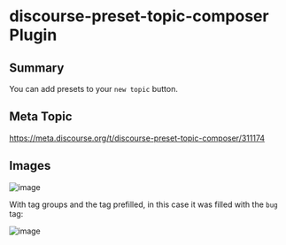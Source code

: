 # discourse-preset-topic-composer Plugin

## Summary

You can add presets to your `new topic` button.

## Meta Topic

https://meta.discourse.org/t/discourse-preset-topic-composer/311174

## Images

![image](https://github.com/discourse/discourse-preset-topic-composer/assets/70247653/b698f9fe-2919-42b0-bac3-42c0a5baf507)

With tag groups and the tag prefilled, in this case it was filled with the `bug` tag:

![image](https://github.com/discourse/discourse-preset-topic-composer/assets/70247653/73656d1b-0978-4522-8ced-9cc60eddc9e4)

